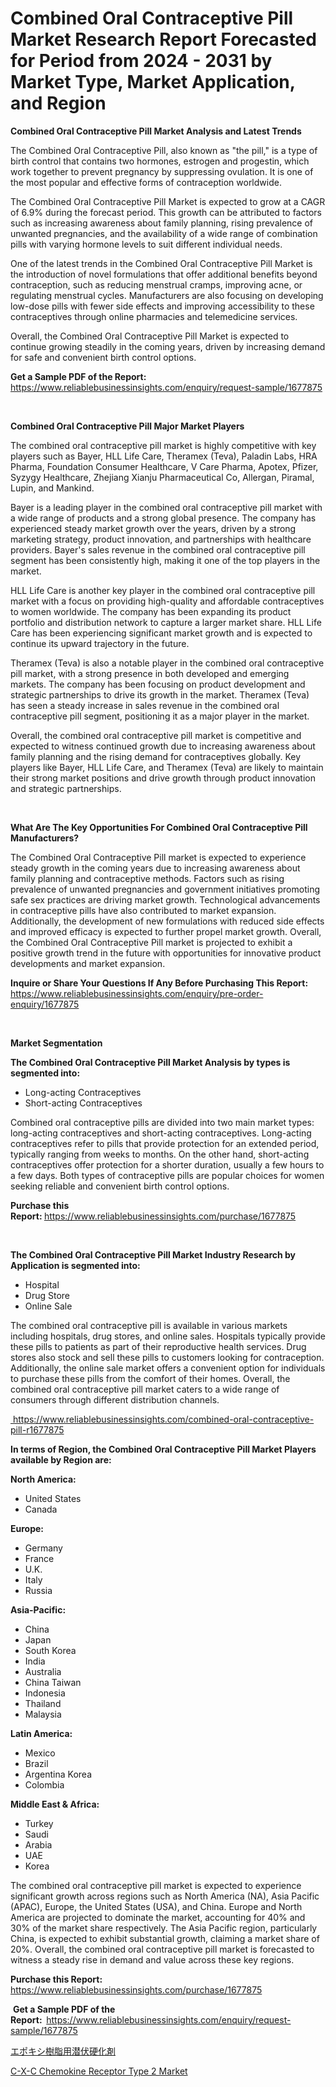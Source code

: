 <p><h1>Combined Oral Contraceptive Pill Market Research Report Forecasted for Period from 2024 -  2031 by Market Type, Market Application, and Region</h1></p><p><strong>Combined Oral Contraceptive Pill Market Analysis and Latest Trends</strong></p>
<p><p>The Combined Oral Contraceptive Pill, also known as "the pill," is a type of birth control that contains two hormones, estrogen and progestin, which work together to prevent pregnancy by suppressing ovulation. It is one of the most popular and effective forms of contraception worldwide.</p><p>The Combined Oral Contraceptive Pill Market is expected to grow at a CAGR of 6.9% during the forecast period. This growth can be attributed to factors such as increasing awareness about family planning, rising prevalence of unwanted pregnancies, and the availability of a wide range of combination pills with varying hormone levels to suit different individual needs.</p><p>One of the latest trends in the Combined Oral Contraceptive Pill Market is the introduction of novel formulations that offer additional benefits beyond contraception, such as reducing menstrual cramps, improving acne, or regulating menstrual cycles. Manufacturers are also focusing on developing low-dose pills with fewer side effects and improving accessibility to these contraceptives through online pharmacies and telemedicine services.</p><p>Overall, the Combined Oral Contraceptive Pill Market is expected to continue growing steadily in the coming years, driven by increasing demand for safe and convenient birth control options.</p></p>
<p><strong>Get a Sample PDF of the Report:&nbsp;</strong> <a href="https://www.reliablebusinessinsights.com/enquiry/request-sample/1677875">https://www.reliablebusinessinsights.com/enquiry/request-sample/1677875</a></p>
<p>&nbsp;</p>
<p><strong>Combined Oral Contraceptive Pill Major Market Players</strong></p>
<p><p>The combined oral contraceptive pill market is highly competitive with key players such as Bayer, HLL Life Care, Theramex (Teva), Paladin Labs, HRA Pharma, Foundation Consumer Healthcare, V Care Pharma, Apotex, Pfizer, Syzygy Healthcare, Zhejiang Xianju Pharmaceutical Co, Allergan, Piramal, Lupin, and Mankind.</p><p>Bayer is a leading player in the combined oral contraceptive pill market with a wide range of products and a strong global presence. The company has experienced steady market growth over the years, driven by a strong marketing strategy, product innovation, and partnerships with healthcare providers. Bayer's sales revenue in the combined oral contraceptive pill segment has been consistently high, making it one of the top players in the market.</p><p>HLL Life Care is another key player in the combined oral contraceptive pill market with a focus on providing high-quality and affordable contraceptives to women worldwide. The company has been expanding its product portfolio and distribution network to capture a larger market share. HLL Life Care has been experiencing significant market growth and is expected to continue its upward trajectory in the future.</p><p>Theramex (Teva) is also a notable player in the combined oral contraceptive pill market, with a strong presence in both developed and emerging markets. The company has been focusing on product development and strategic partnerships to drive its growth in the market. Theramex (Teva) has seen a steady increase in sales revenue in the combined oral contraceptive pill segment, positioning it as a major player in the market.</p><p>Overall, the combined oral contraceptive pill market is competitive and expected to witness continued growth due to increasing awareness about family planning and the rising demand for contraceptives globally. Key players like Bayer, HLL Life Care, and Theramex (Teva) are likely to maintain their strong market positions and drive growth through product innovation and strategic partnerships.</p></p>
<p>&nbsp;</p>
<p><strong>What Are The Key Opportunities For Combined Oral Contraceptive Pill Manufacturers?</strong></p>
<p><p>The Combined Oral Contraceptive Pill market is expected to experience steady growth in the coming years due to increasing awareness about family planning and contraceptive methods. Factors such as rising prevalence of unwanted pregnancies and government initiatives promoting safe sex practices are driving market growth. Technological advancements in contraceptive pills have also contributed to market expansion. Additionally, the development of new formulations with reduced side effects and improved efficacy is expected to further propel market growth. Overall, the Combined Oral Contraceptive Pill market is projected to exhibit a positive growth trend in the future with opportunities for innovative product developments and market expansion.</p></p>
<p><strong>Inquire or Share Your Questions If Any Before Purchasing This Report:</strong> <a href="https://www.reliablebusinessinsights.com/enquiry/pre-order-enquiry/1677875">https://www.reliablebusinessinsights.com/enquiry/pre-order-enquiry/1677875</a></p>
<p>&nbsp;</p>
<p><strong>Market Segmentation</strong></p>
<p><strong>The Combined Oral Contraceptive Pill Market Analysis by types is segmented into:</strong></p>
<p><ul><li>Long-acting Contraceptives</li><li>Short-acting Contraceptives</li></ul></p>
<p><p>Combined oral contraceptive pills are divided into two main market types: long-acting contraceptives and short-acting contraceptives. Long-acting contraceptives refer to pills that provide protection for an extended period, typically ranging from weeks to months. On the other hand, short-acting contraceptives offer protection for a shorter duration, usually a few hours to a few days. Both types of contraceptive pills are popular choices for women seeking reliable and convenient birth control options.</p></p>
<p><strong>Purchase this Report:&nbsp;</strong><a href="https://www.reliablebusinessinsights.com/purchase/1677875">https://www.reliablebusinessinsights.com/purchase/1677875</a></p>
<p>&nbsp;</p>
<p><strong>The Combined Oral Contraceptive Pill Market Industry Research by Application is segmented into:</strong></p>
<p><ul><li>Hospital</li><li>Drug Store</li><li>Online Sale</li></ul></p>
<p><p>The combined oral contraceptive pill is available in various markets including hospitals, drug stores, and online sales. Hospitals typically provide these pills to patients as part of their reproductive health services. Drug stores also stock and sell these pills to customers looking for contraception. Additionally, the online sale market offers a convenient option for individuals to purchase these pills from the comfort of their homes. Overall, the combined oral contraceptive pill market caters to a wide range of consumers through different distribution channels.</p></p>
<p><a href="https://www.reliablebusinessinsights.com/combined-oral-contraceptive-pill-r1677875">&nbsp;https://www.reliablebusinessinsights.com/combined-oral-contraceptive-pill-r1677875</a></p>
<p><strong>In terms of Region, the Combined Oral Contraceptive Pill Market Players available by Region are:</strong></p>
<p>
    <p> <strong> North America: </strong>
        <ul>
            <li>United States</li>
            <li>Canada</li>
        </ul>
        </p> 
    <p> <strong> Europe: </strong>
        <ul>
            <li>Germany</li>
            <li>France</li>
            <li>U.K.</li>
            <li>Italy</li>
            <li>Russia</li>
        </ul>
        </p> 
    <p> <strong> Asia-Pacific: </strong>
        <ul>
            <li>China</li>
            <li>Japan</li>
            <li>South Korea</li>
            <li>India</li>
            <li>Australia</li>
            <li>China Taiwan</li>
            <li>Indonesia</li>
            <li>Thailand</li>
            <li>Malaysia</li>
        </ul>
        </p> 
    <p> <strong> Latin America: </strong>
        <ul>
            <li>Mexico</li>
            <li>Brazil</li>
            <li>Argentina Korea</li>
            <li>Colombia</li>
        </ul>
        </p> 
    <p> <strong> Middle East & Africa: </strong>
        <ul>
            <li>Turkey</li>
            <li>Saudi</li>
            <li>Arabia</li>
            <li>UAE</li>
            <li>Korea</li>
        </ul>
    </p>
    </p>
<p><p>The combined oral contraceptive pill market is expected to experience significant growth across regions such as North America (NA), Asia Pacific (APAC), Europe, the United States (USA), and China. Europe and North America are projected to dominate the market, accounting for 40% and 30% of the market share respectively. The Asia Pacific region, particularly China, is expected to exhibit substantial growth, claiming a market share of 20%. Overall, the combined oral contraceptive pill market is forecasted to witness a steady rise in demand and value across these key regions.</p></p>
<p><strong>Purchase this Report: </strong><a href="https://www.reliablebusinessinsights.com/purchase/1677875">https://www.reliablebusinessinsights.com/purchase/1677875</a></p>
<p>&nbsp;<strong>Get a Sample PDF of the Report:&nbsp;&nbsp;</strong><a href="https://www.reliablebusinessinsights.com/enquiry/request-sample/1677875">https://www.reliablebusinessinsights.com/enquiry/request-sample/1677875</a></p>
<p><strong></strong></p>
<p><p><a href="https://github.com/KenyonJohns/Market-Research-Report-List-1/blob/main/3686575107875.md">エポキシ樹脂用潜伏硬化剤</a></p><p><a href="https://view.publitas.com/reportprime-1/global-c-x-c-chemokine-receptor-type-2-market-sector-types-applications-market-player-strategies-regional-growth-insights-and-future-projections-2024-2031/">C-X-C Chemokine Receptor Type 2 Market</a></p></p>